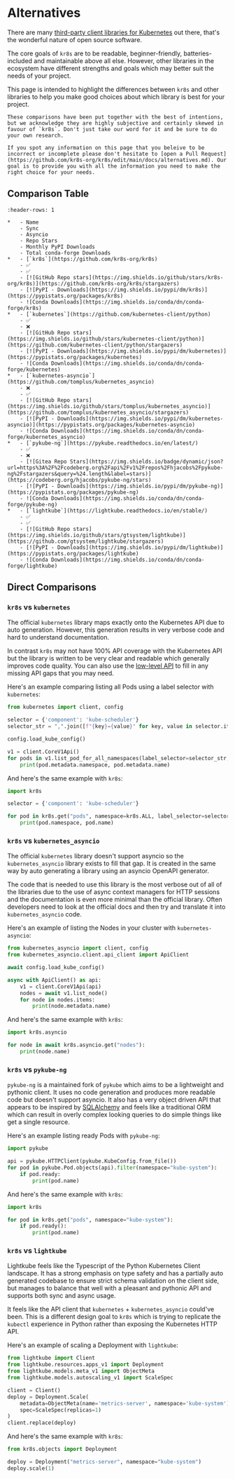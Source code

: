 # Alternatives

There are many [third-party client libraries for Kubernetes](https://kubernetes.io/docs/reference/using-api/client-libraries/#community-maintained-client-libraries) out there, that's the wonderful nature of open source software.

The core goals of `kr8s` are to be readable, beginner-friendly, batteries-included and maintainable above all else. However, other libraries in the ecosystem have different strengths and goals which may better suit the needs of your project.

This page is intended to highlight the differences between `kr8s` and other libraries to help you make good choices about which library is best for your project.

```{note}
These comparisons have been put together with the best of intentions, but we acknowledge they are highly subjective and certainly skewed in favour of `kr8s`. Don't just take our word for it and be sure to do your own research.

If you spot any information on this page that you beleive to be incorrect or incomplete please don't hesitate to [open a Pull Request](https://github.com/kr8s-org/kr8s/edit/main/docs/alternatives.md). Our goal is to provide you with all the information you need to make the right choice for your needs.
```

## Comparison Table

```{list-table}
:header-rows: 1

*   - Name
    - Sync
    - Asyncio
    - Repo Stars
    - Monthly PyPI Downloads
    - Total conda-forge Downloads
*   - [`kr8s`](https://github.com/kr8s-org/kr8s)
    - ✅
    - ✅
    - [![GitHub Repo stars](https://img.shields.io/github/stars/kr8s-org/kr8s)](https://github.com/kr8s-org/kr8s/stargazers)
    - [![PyPI - Downloads](https://img.shields.io/pypi/dm/kr8s)](https://pypistats.org/packages/kr8s)
    - ![Conda Downloads](https://img.shields.io/conda/dn/conda-forge/kr8s)
*   - [`kubernetes`](https://github.com/kubernetes-client/python)
    - ✅
    - ❌
    - [![GitHub Repo stars](https://img.shields.io/github/stars/kubernetes-client/python)](https://github.com/kubernetes-client/python/stargazers)
    - [![PyPI - Downloads](https://img.shields.io/pypi/dm/kubernetes)](https://pypistats.org/packages/kubernetes)
    - ![Conda Downloads](https://img.shields.io/conda/dn/conda-forge/kubernetes)
*   - [`kubernetes-asyncio`](https://github.com/tomplus/kubernetes_asyncio)
    - ❌
    - ✅
    - [![GitHub Repo stars](https://img.shields.io/github/stars/tomplus/kubernetes_asyncio)](https://github.com/tomplus/kubernetes_asyncio/stargazers)
    - [![PyPI - Downloads](https://img.shields.io/pypi/dm/kubernetes-asyncio)](https://pypistats.org/packages/kubernetes-asyncio)
    - ![Conda Downloads](https://img.shields.io/conda/dn/conda-forge/kubernetes_asyncio)
*   - [`pykube-ng`](https://pykube.readthedocs.io/en/latest/)
    - ✅
    - ❌
    - [![Gitea Repo Stars](https://img.shields.io/badge/dynamic/json?url=https%3A%2F%2Fcodeberg.org%2Fapi%2Fv1%2Frepos%2Fhjacobs%2Fpykube-ng%2Fstargazers&query=%24.length&label=stars)](https://codeberg.org/hjacobs/pykube-ng/stars)
    - [![PyPI - Downloads](https://img.shields.io/pypi/dm/pykube-ng)](https://pypistats.org/packages/pykube-ng)
    - ![Conda Downloads](https://img.shields.io/conda/dn/conda-forge/pykube-ng)
*   - [`lightkube`](https://lightkube.readthedocs.io/en/stable/)
    - ✅
    - ✅
    - [![GitHub Repo stars](https://img.shields.io/github/stars/gtsystem/lightkube)](https://github.com/gtsystem/lightkube/stargazers)
    - [![PyPI - Downloads](https://img.shields.io/pypi/dm/lightkube)](https://pypistats.org/packages/lightkube)
    - ![Conda Downloads](https://img.shields.io/conda/dn/conda-forge/lightkube)
```

## Direct Comparisons

### `kr8s` vs `kubernetes`

The official `kubernetes` library maps exactly onto the Kubernetes API due to auto generation. However, this generation results in very verbose code and hard to understand documentation.

In contrast `kr8s` may not have 100% API coverage with the Kubernetes API but the library is written to be very clear and readable which generally improves code quality. You can also use the [low-level API](client) to fill in any missing API gaps that you may need.

Here's an example comparing listing all Pods using a label selector with `kubernetes`:

```python
from kubernetes import client, config

selector = {'component': 'kube-scheduler'}
selector_str = ",".join([f"{key}={value}" for key, value in selector.items()])

config.load_kube_config()

v1 = client.CoreV1Api()
for pods in v1.list_pod_for_all_namespaces(label_selector=selector_str, ).items:
    print(pod.metadata.namespace, pod.metadata.name)
```

And here's the same example with `kr8s`:

```python
import kr8s

selector = {'component': 'kube-scheduler'}

for pod in kr8s.get("pods", namespace=kr8s.ALL, label_selector=selector):
    print(pod.namespace, pod.name)
```

### `kr8s` vs `kubernetes_asyncio`

The official `kubernetes` library doesn't support asyncio so the `kubernetes_asyncio` library exists to fill that gap. It is created in the same way by auto generating a library using an asyncio OpenAPI generator.

The code that is needed to use this library is the most verbose out of all of the libraries due to the use of async context managers for HTTP sessions and the documentation is even more minimal than the official library. Often developers need to look at the official docs and then try and translate it into `kubernetes_asyncio` code.

Here's an example of listing the Nodes in your cluster with `kubernetes-asyncio`:

```python
from kubernetes_asyncio import client, config
from kubernetes_asyncio.client.api_client import ApiClient

await config.load_kube_config()

async with ApiClient() as api:
    v1 = client.CoreV1Api(api)
    nodes = await v1.list_node()
    for node in nodes.items:
        print(node.metadata.name)
```

And here's the same example with `kr8s`:

```python
import kr8s.asyncio

for node in await kr8s.asyncio.get("nodes"):
    print(node.name)
```

### `kr8s` vs `pykube-ng`

`pykube-ng` is a maintained fork of `pykube` which aims to be a lightweight and pythonic client. It uses no code generation and produces more readable code but doesn't support asyncio. It also has a very object driven API that appears to be inspired by [SQLAlchemy](https://www.sqlalchemy.org/) and feels like a traditional ORM which can result in overly complex looking queries to do simple things like get a single resource.

Here's an example listing ready Pods with `pykube-ng`:

```python
import pykube

api = pykube.HTTPClient(pykube.KubeConfig.from_file())
for pod in pykube.Pod.objects(api).filter(namespace="kube-system"):
    if pod.ready:
        print(pod.name)
```

And here's the same example with `kr8s`:

```python
import kr8s

for pod in kr8s.get("pods", namespace="kube-system"):
    if pod.ready():
        print(pod.name)
```

### `kr8s` vs `lightkube`

Lightkube feels like the Typescript of the Python Kubernetes Client landscape. It has a strong emphasis on type safety and has a partially auto generated codebase to ensure strict schema validation on the client side, but manages to balance that well with a pleasant and pythonic API and supports both sync and async usage.

It feels like the API client that `kubernetes` + `kubernetes_asyncio` could've been. This is a different design goal to `kr8s` which is trying to replicate the `kubectl` experience in Python rather than exposing the Kubernetes HTTP API.

Here's an example of scaling a Deployment with `lightkube`:

```python
from lightkube import Client
from lightkube.resources.apps_v1 import Deployment
from lightkube.models.meta_v1 import ObjectMeta
from lightkube.models.autoscaling_v1 import ScaleSpec

client = Client()
deploy = Deployment.Scale(
    metadata=ObjectMeta(name='metrics-server', namespace='kube-system'),
    spec=ScaleSpec(replicas=1)
)
client.replace(deploy)
```

And here's the same example with `kr8s`:

```python
from kr8s.objects import Deployment

deploy = Deployment("metrics-server", namespace="kube-system")
deploy.scale(1)
```
